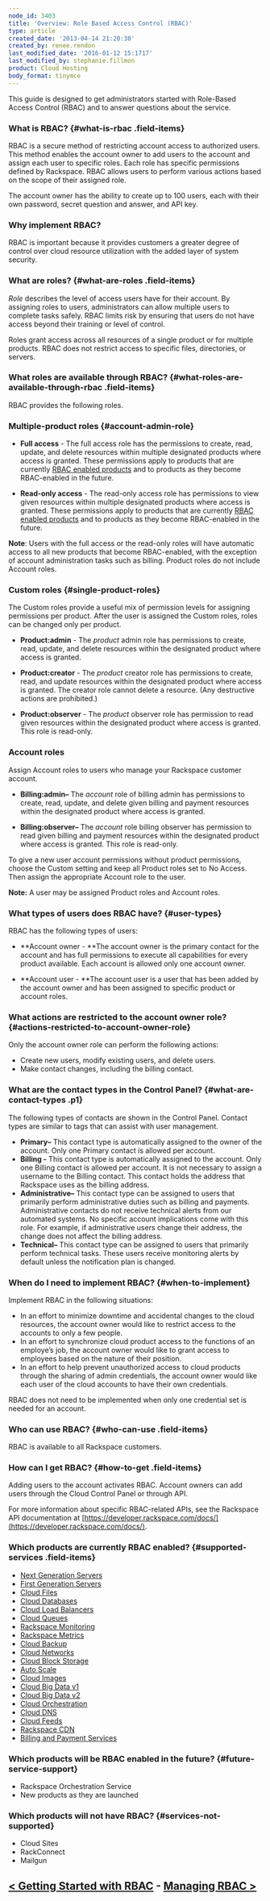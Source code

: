 ```yaml
---
node_id: 3403
title: 'Overview: Role Based Access Control (RBAC)'
type: article
created_date: '2013-04-14 21:20:30'
created_by: renee.rendon
last_modified_date: '2016-01-12 15:1717'
last_modified_by: stephanie.fillmon
product: Cloud Hosting
body_format: tinymce
---
```


This guide is designed to get administrators started with Role-Based
Access Control (RBAC) and to answer questions about the service. 

### What is RBAC? {#what-is-rbac .field-items}

RBAC is a secure method of restricting account access to authorized
users. This method enables the account owner to add users to the account
and assign each user to specific roles. Each role has specific
permissions defined by Rackspace. RBAC allows users to perform various
actions based on the scope of their assigned role.

The account owner has the ability to create up to 100 users, each with
their own password, secret question and answer, and API key.

### Why implement RBAC?

RBAC is important because it provides customers a greater degree of
control over cloud resource utilization with the added layer of system
security.

### What are roles? {#what-are-roles .field-items}

*Role* describes the level of access users have for their account. By
assigning roles to users, administrators can allow multiple users to
complete tasks safely. RBAC limits risk by ensuring that users do not
have access beyond their training or level of control.

Roles grant access across all resources of a single product or for
multiple products. RBAC does not restrict access to specific files,
directories, or servers. 

### What roles are available through RBAC? {#what-roles-are-available-through-rbac .field-items}

RBAC provides the following roles.

### Multiple-product roles {#account-admin-role}

-   **Full access** - The full access role has the permissions to
    create, read, update, and delete resources within multiple
    designated products where access is granted. These permissions apply
    to products that are currently [RBAC enabled products](#enabled) and
    to products as they become RBAC-enabled in the future.

-   **Read-only access** - The read-only access role has permissions to
    view given resources within multiple designated products where
    access is granted. These permissions apply to products that are
    currently [RBAC enabled products](#enabled) and to products as they
    become RBAC-enabled in the future.

**Note**: Users with the full access or the read-only roles will have
automatic access to all new products that become RBAC-enabled, with the
exception of account administration tasks such as billing. Product roles
do not include Account roles.

### **Custom roles** {#single-product-roles}

The Custom roles provide a useful mix of permission levels for assigning
permissions per product. After the user is assigned the Custom roles,
roles can be changed only per product.

-   **Product:admin** - The *product* admin role has permissions to
    create, read, update, and delete resources within the designated
    product where access is granted. 

-   **Product:creator** - The *product* creator role has permissions to
    create, read, and update resources within the designated product
    where access is granted. The creator role cannot delete a resource.
    (Any destructive actions are prohibited.)

-   **Product:observer** - The *product* observer role has permission to
    read given resources within the designated product where access is
    granted. This role is read-only.

 

### **Account roles**

Assign Account roles to users who manage your Rackspace customer
account. 

-   **Billing:admin&ndash;** The *account* role of billing admin has
    permissions to create, read, update, and delete given billing and
    payment resources within the designated product where access is
    granted.

-   **Billing:observer&ndash;** The *account* role billing observer has
    permission to read given billing and payment resources within the
    designated product where access is granted. This role is read-only.

To give a new user account permissions without product permissions,
choose the Custom setting and keep all Product roles set to No Access.
Then assign the appropriate Account role to the user.

**Note:** A user may be assigned Product roles and Account roles.

 

### What types of users does RBAC have? {#user-types}

RBAC has the following types of users:

-   **Account owner - **The account owner is the primary contact for the
    account and has full permissions to execute all capabilities for
    every product available. Each account is allowed only one account
    owner.

-   **Account user - **The account user is a user that has been added by
    the account owner and has been assigned to specific product or
    account roles.

 

### What actions are restricted to the account owner role? {#actions-restricted-to-account-owner-role}

Only the account owner role can perform the following actions:

-   Create new users, modify existing users, and delete users.
-   Make contact changes, including the billing contact.

 

### **What are the contact types in the Control Panel?** {#what-are-contact-types .p1}

The following types of contacts are shown in the Control Panel. Contact
types are similar to tags that can assist with user management. 

-   **Primary&ndash;** This contact type is automatically assigned to the
    owner of the account. Only one Primary contact is allowed per
    account.
-   **Billing -** This contact type is automatically assigned to the
    account. Only one Billing contact is allowed per account. It is not
    necessary to assign a username to the Billing contact. This contact
    holds the address that Rackspace uses as the billing address.
-   **Administrative&ndash;** This contact type can be assigned to users that
    primarily perform administrative duties such as billing and
    payments. Administrative contacts do not receive technical alerts
    from our automated systems. No specific account implications come
    with this role. For example, if administrative users change their
    address, the change does not affect the billing address. 
-   **Technical&ndash;** This contact type can be assigned to users that
    primarily perform technical tasks. These users receive monitoring
    alerts by default unless the notification plan is changed. 

 

### When do I need to implement RBAC? {#when-to-implement}

Implement RBAC in the following situations:

-   In an effort to minimize downtime and accidental changes to the
    cloud resources, the account owner would like to restrict access to
    the accounts to only a few people.
-   In an effort to synchronize cloud product access to the functions of
    an employe&rsquo;s job, the account owner would like to grant access to
    employees based on the nature of their position.
-   In an effort to help prevent unauthorized access to cloud products
    through the sharing of admin credentials, the account owner would
    like each user of the cloud accounts to have their own credentials.

RBAC does not need to be implemented when only one credential set is
needed for an account.

 

### Who can use RBAC? {#who-can-use .field-items}

RBAC is available to all Rackspace customers. 

 

### How can I get RBAC? {#how-to-get .field-items}

Adding users to the account activates RBAC. Account owners can add users
through the Cloud Control Panel or through API.

For more information about specific RBAC-related APIs, see the Rackspace
API documentation at
[https://developer.rackspace.com/docs/](https://developer.rackspace.com/docs/).

 

### Which products are currently RBAC enabled? {#supported-services .field-items}

-   [Next Generation
    Servers](http://www.rackspace.com/knowledge_center/video/upgrade-to-next-gen-cloud-servers)
-   [First Generation
    Servers](http://www.rackspace.com/knowledge_center/getting-started/cloud-servers)
-   [Cloud
    Files](http://www.rackspace.com/knowledge_center/getting-started/cloud-files-0)
-   [Cloud
    Databases](http://www.rackspace.com/knowledge_center/getting-started/cloud-databases)
-   [Cloud Load
    Balancers](http://www.rackspace.com/knowledge_center/getting-started/cloud-load-balancers)
-   [Cloud
    Queues](http://www.rackspace.com/knowledge_center/article/creating-cloud-queues)
-   [Rackspace
    Monitoring](http://www.rackspace.com/knowledge_center/article/getting-started-with-cloud-monitoring-0) 
-   [Rackspace
    Metrics](https://www.rackspace.com/knowledge_center/article/rackspace-metrics-overview)
-   [Cloud
    Backup](http://www.rackspace.com/knowledge_center/article/rackspace-cloud-backup-overview)
-   [Cloud
    Networks](https://developer.rackspace.com/docs/cloud-networks/getting-started/)
-   [Cloud Block
    Storage](http://www.rackspace.com/knowledge_center/article/cloud-block-storage-overview)
-   [Auto
    Scale](http://www.rackspace.com/knowledge_center/article/getting-started-with-auto-scale-introduction)
-   [Cloud
    Images](https://developer.rackspace.com/docs/cloud-images/getting-started/)
-   [Cloud Big Data
    v1](http://www.rackspace.com/knowledge_center/article/detailed-permissions-matrix-for-cloud-big-data) 
-   [Cloud Big Data
    v2](http://www.rackspace.com/knowledge_center/article/detailed-permissions-matrix-for-cloud-big-data-v2) 
-   [Cloud
    Orchestration](http://www.rackspace.com/knowledge_center/product-faq/cloud-orchestration)
-   [Cloud
    DNS](http://developer.rackspace.com/docs/cloud-dns/getting-started/) 
-   [Cloud
    Feeds](http://www.rackspace.com/knowledge_center/article/cloud-feeds-overview)
-   [Rackspace
    CDN](http://www.rackspace.com/knowledge_center/getting-started/rackspace-cdn) 
-   [Billing and Payment
    Services](http://www.rackspace.com/knowledge_center/article/rackspace-cloud-billing-faq%20)

 

### Which products will be RBAC enabled in the future? {#future-service-support}

-   Rackspace Orchestration Service
-   New products as they are launched

 

### Which products will not have RBAC? {#services-not-supported}

-   Cloud Sites
-   RackConnect
-   Mailgun

 

[\< Getting Started with RBAC](http://www.rackspace.com/knowledge_center/article/getting-started-with-role-based-access-control-rbac-0)    -   [Managing RBAC \>](http://www.rackspace.com/knowledge_center/article/managing-role-based-access-control-rbac)
------------------------------------------------------------------------------------------------------------------------------------------------------------------------------------------------------------------------------------------------------------

 

